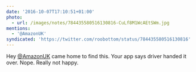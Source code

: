 ```yaml
---
date: '2016-10-07T17:10:51+01:00'
photo:
  - url: /images/notes/784435580516130816-CuLf8M1WcAEtSWm.jpg
mentions:
  - '@AmazonUK'
syndicated: 'https://twitter.com/roobottom/status/784435580516130816'
---
```

Hey [@AmazonUK](https://twitter.com/@AmazonUK) came home to find this. Your app says driver handed it over. Nope. Really not happy. 
